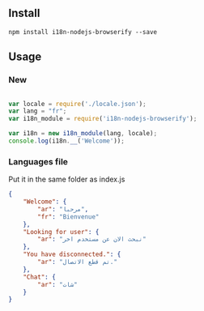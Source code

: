 ## Install

```shell
npm install i18n-nodejs-browserify --save
```

## Usage

### New

```index.js

var locale = require('./locale.json');
var lang = "fr";
var i18n_module = require('i18n-nodejs-browserify');

var i18n = new i18n_module(lang, locale);
console.log(i18n.__('Welcome'));
```

### Languages file

Put it in the same folder as index.js

```locale.json
{
	"Welcome": {
		"ar": "مرحبا",
		"fr": "Bienvenue"
	},
	"Looking for user": {
		"ar": "نبحث الان عن مستخدم اخر"
	},
	"You have disconnected.": {
		"ar": "تم قطع الاتصال."
	},
	"Chat": {
		"ar": "شات"
	}
}
```
